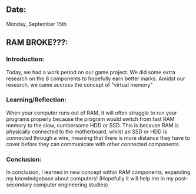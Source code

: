 ## Date:
Monday, September 15th

## RAM BROKE???:

### Introduction:
Today, we had a work period on our game project. We did some extra research on the 8 components to hopefully earn better marks. Amidst our research, we came accross the concept of "virtual memory"

### Learning/Reflection:
When your computer runs out of RAM, it will often struggle to run your programs properly because the program would switch from fast RAM memory to the slow, cumbersome HDD or SSD. This is because RAM is physically connected to the motherboard, whilst an SSD or HDD is connected through a wire, meaning that there is more distance they have to cover before they can communicate with other connected components. 

### Conclusion:
In conclusion, I learned in new concept within RAM components, expanding my knowledgebase about computers! (Hopefully it will help me in my post-secondary computer engineering studies)
